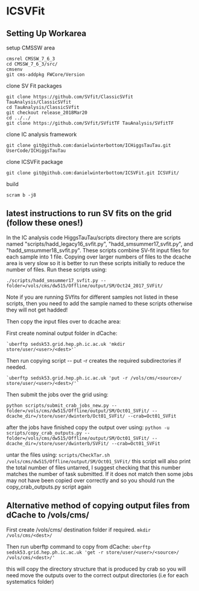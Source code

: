 # ICSVFit

## Setting Up Workarea
setup CMSSW area
```
cmsrel CMSSW_7_6_3
cd CMSSW_7_6_3/src/
cmsenv
git cms-addpkg FWCore/Version
```
clone SV Fit packages
```
git clone https://github.com/SVfit/ClassicSVfit TauAnalysis/ClassicSVfit
cd TauAnalysis/ClassicSVfit
git checkout release_2018Mar20
cd ../../
git clone https://github.com/SVfit/SVfitTF TauAnalysis/SVfitTF
```
clone IC analysis framework
```
git clone git@github.com:danielwinterbottom/ICHiggsTauTau.git UserCode/ICHiggsTauTau
```

clone ICSVFit package
```
git clone git@github.com:danielwinterbottom/ICSVFit.git ICSVFit/
```


build 
```
scram b -j8
```


## latest instructions to run SV fits on the grid (follow these ones!)

In the IC analysis code HiggsTauTau/scripts directory there are scripts named "scripts/hadd_legacy16_svfit.py", "hadd_smsummer17_svfit.py", and "hadd_smsummer18_svfit.py". These scripts combine SV-fit input files for each sample into 1 file. Copying over larger numbers of files to the dcache area is very slow so it is better to run these scripts initially to reduce the number of files. Run these scripts using:

  `./scripts/hadd_smsummer17_svfit.py --folder=/vols/cms/dw515/Offline/output/SM/Oct24_2017_SVFit/`

Note if you are running SVfits for different samples not listed in these scripts, then you need to add the sample named to these scripts otherwise they will not get hadded!

Then copy the input files over to dcache area:

First create nominal output folder in dCache:

    `uberftp sedsk53.grid.hep.ph.ic.ac.uk 'mkdir store/user/<user>/<dest>'`

Then run copying script -- put -r creates the required subdirectories if needed.

    `uberftp sedsk53.grid.hep.ph.ic.ac.uk 'put -r /vols/cms/<source>/ store/user/<user>/<dest>/'`


Then submit the jobs over the grid using:

  `python scripts/submit_crab_jobs_new.py --folder=/vols/cms/dw515/Offline/output/SM/Oct01_SVFit/ --dcache_dir=/store/user/dwinterb/Oct01_SVFit/ --crab=Oct01_SVFit `

after the jobs have finished copy the output over using:
  `python -u scripts/copy_crab_outputs.py --folder=/vols/cms/dw515/Offline/output/SM/Oct01_SVFit/ --dcache_dir=/store/user/dwinterb/SVFit/ --crab=Oct01_SVFit`

untar the files using:
  `scripts/CheckTar.sh /vols/cms/dw515/Offline/output/SM/Oct01_SVFit/`
this script will also print the total number of files untarred, I suggest checking that this number matches the number of task submitted. If it does not match then some jobs may not have been copied over correctly and so you should run the copy_crab_outputs.py script again


## Alternative method of copying output files from dCache to /vols/cms/

First create /vols/cms/ destination folder if required.
    `mkdir /vols/cms/<dest>/`

Then run uberftp command to copy from dCache:
    `uberftp sedsk53.grid.hep.ph.ic.ac.uk 'get -r store/user/<user>/<source>/ /vols/cms/<dest>/'`

this will copy the directory structure that is produced by crab so you will need move the outputs over to the correct output directories (i.e for each systematics folder) 
